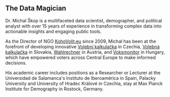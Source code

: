 ## The Data Magician

Dr. Michal Škop is a multifaceted data scientist, demographer, and political analyst with over 15 years of experience in transforming complex data into actionable insights and engaging public tools.

As the Director of NGO [KohoVolit.eu](https://kohovolit.eu) since 2009, Michal has been at the forefront of developing innovative [Volební kalkulačka](https://volebnikalkulacka.cz) in Czechia, [Volebná kalkulačka](https://volebnakalkulacka.sk) in Slovakia, [Wahlrechner](https://wahlrechner.at) in Austria, and [Voksmonitor](https://voksmonitor.hu) in Hungary, which have empowered voters across Central Europe to make informed decisions.

His academic career includes positions as a Researcher or Lecturer at the Universidad de Salamanca's Instituto de Iberoamérica in Spain, Palacky University and University of Hradec Králové in Czechia, stay at Max Planck Institute for Demography in Rostock, Germany.